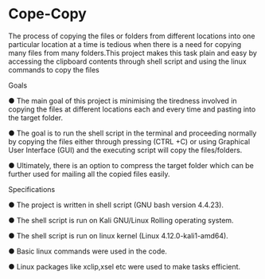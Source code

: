 # Cope-Copy
The process of copying the files or folders from different locations into one particular location at a time is tedious when there is a need for copying many files from many folders.This project makes this task plain and easy by accessing the clipboard contents through shell script and using the linux commands to copy the files

Goals 

● The main goal of this project is minimising the tiredness involved in copying the files at different locations each and every time and pasting into the target folder.

● The goal is to run the shell script in the terminal and proceeding normally by copying the files either through pressing (CTRL +C) or using Graphical User Interface (GUI) and the executing script will copy the files/folders. 

● Ultimately, there is an option to compress the target folder which can be further used for mailing all the copied files easily. 

Specifications

● The project is written in shell script (GNU bash version 4.4.23). 

● The shell script is run on Kali GNU/Linux Rolling operating system.

● The shell script is run on linux kernel (Linux 4.12.0-kali1-amd64).

● Basic linux commands were used in the code. 

● Linux packages like xclip,xsel etc were used to make tasks efficient. 
